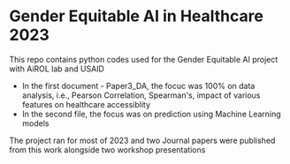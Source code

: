 # Gender Equitable AI in Healthcare 2023


This repo contains python codes used for the Gender Equitable AI project with AiROL lab and USAID

- In the first document - Paper3_DA, the focuc was 100% on data analysis, i.e., Pearson Correlation, Spearman's, impact of various features on healthcare accessiblity
- In the second file, the focus was on prediction using Machine Learning models

The project ran for most of 2023 and two Journal papers were published from this work alongside two workshop presentations
